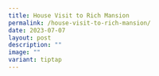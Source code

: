 ```yaml
---
title: House Visit to Rich Mansion
permalink: /house-visit-to-rich-mansion/
date: 2023-07-07
layout: post
description: ""
image: ""
variant: tiptap
---
```

